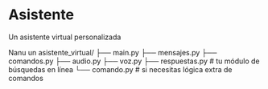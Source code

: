 # Asistente
Un asistente virtual personalizada

Nanu un asistente_virtual/
├── main.py
├── mensajes.py
├── comandos.py
├── audio.py
├── voz.py
├── respuestas.py      # tu módulo de búsquedas en línea
└── comando.py        # si necesitas lógica extra de comandos
